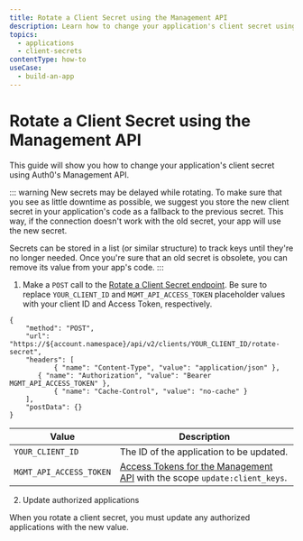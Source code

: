 ```yaml
---
title: Rotate a Client Secret using the Management API
description: Learn how to change your application's client secret using the Management API.
topics:
  - applications
  - client-secrets
contentType: how-to
useCase:
  - build-an-app
---
```


# Rotate a Client Secret using the Management API

This guide will show you how to change your application's client secret using Auth0's Management API.

::: warning 
New secrets may be delayed while rotating. To make sure that you see as little downtime as possible, we suggest you store the new client secret in your application's code as a fallback to the previous secret. This way, if the connection doesn't work with the old secret, your app will use the new secret.

Secrets can be stored in a list (or similar structure) to track keys until they're no longer needed. Once you're sure that an old secret is obsolete, you can remove its value from your app's code.
:::

1. Make a `POST` call to the [Rotate a Client Secret endpoint](/api/management/v2#!/Clients/post_rotate_secret). Be sure to replace `YOUR_CLIENT_ID` and `MGMT_API_ACCESS_TOKEN` placeholder values with your client ID and Access Token, respectively.


```har
{
	"method": "POST",
	"url": "https://${account.namespace}/api/v2/clients/YOUR_CLIENT_ID/rotate-secret",
	"headers": [
    	   { "name": "Content-Type", "value": "application/json" },
   	   { "name": "Authorization", "value": "Bearer MGMT_API_ACCESS_TOKEN" },
    	   { "name": "Cache-Control", "value": "no-cache" }
	],
	"postData": {}
}
```

| Value | Description |
| - | - |
| `YOUR_CLIENT_ID` | Τhe ID of the application to be updated. |
| `MGMT_API_ACCESS_TOKEN` | [Access Tokens for the Management API](/api/management/v2/tokens) with the scope `update:client_keys`. |

2. Update authorized applications

When you rotate a client secret, you must update any authorized applications with the new value. 
